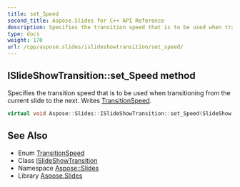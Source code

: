 ```yaml
---
title: set_Speed
second_title: Aspose.Slides for C++ API Reference
description: Specifies the transition speed that is to be used when transitioning from the current slide to the next. Writes TransitionSpeed.
type: docs
weight: 170
url: /cpp/aspose.slides/islideshowtransition/set_speed/
---
```

## ISlideShowTransition::set_Speed method


Specifies the transition speed that is to be used when transitioning from the current slide to the next. Writes [TransitionSpeed](../../../aspose.slides.slideshow/transitionspeed/).

```cpp
virtual void Aspose::Slides::ISlideShowTransition::set_Speed(SlideShow::TransitionSpeed value)=0
```

## See Also

* Enum [TransitionSpeed](../../../aspose.slides.slideshow/transitionspeed/)
* Class [ISlideShowTransition](../)
* Namespace [Aspose::Slides](../../)
* Library [Aspose.Slides](../../../)
